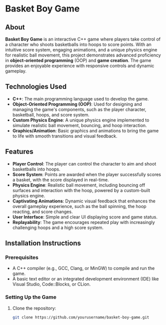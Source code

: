 # Basket Boy Game

## About
**Basket Boy Game** is an interactive C++ game where players take control of a character who shoots basketballs into hoops to score points. With an intuitive score system, engaging animations, and a unique physics engine for realistic ball movement, this project demonstrates advanced proficiency in **object-oriented programming** (OOP) and **game creation**. The game provides an enjoyable experience with responsive controls and dynamic gameplay.

## Technologies Used
- **C++**: The main programming language used to develop the game.
- **Object-Oriented Programming (OOP)**: Used for designing and managing the game's components, such as the player character, basketball, hoops, and score system.
- **Custom Physics Engine**: A unique physics engine implemented to simulate realistic ball movement, bouncing, and hoop interaction.
- **Graphics/Animation**: Basic graphics and animations to bring the game to life with smooth transitions and visual feedback.

## Features
- **Player Control**: The player can control the character to aim and shoot basketballs into hoops.
- **Score System**: Points are awarded when the player successfully scores a basket, with the score displayed in real-time.
- **Physics Engine**: Realistic ball movement, including bouncing off surfaces and interaction with the hoop, powered by a custom-built physics engine.
- **Captivating Animations**: Dynamic visual feedback that enhances the overall gameplay experience, such as the ball spinning, the hoop reacting, and score changes.
- **User Interface**: Simple and clear UI displaying score and game status.
- **Replayability**: The game encourages repeated play with increasingly challenging hoops and a high score system.

## Installation Instructions

### Prerequisites
- A C++ compiler (e.g., GCC, Clang, or MinGW) to compile and run the game.
- A basic text editor or an integrated development environment (IDE) like Visual Studio, Code::Blocks, or CLion.

### Setting Up the Game
1. Clone the repository:
   ```bash
   git clone https://github.com/yourusername/basket-boy-game.git

